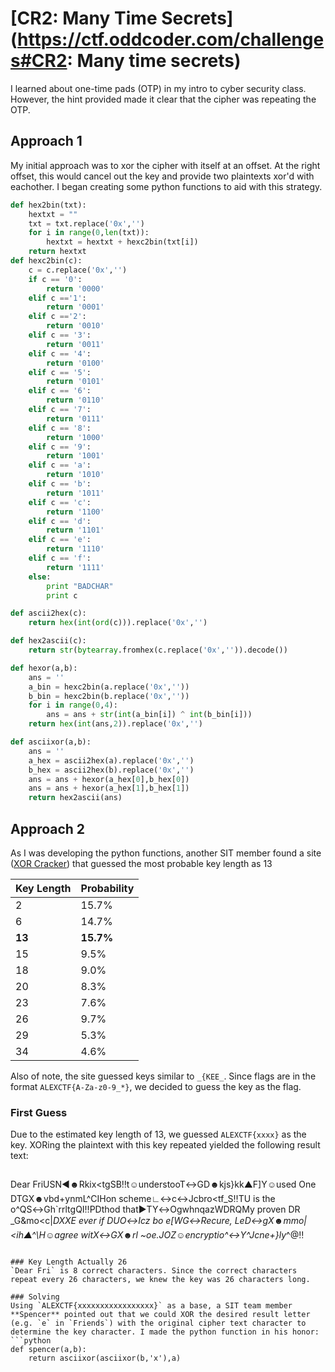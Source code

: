 # [CR2: Many Time Secrets](https://ctf.oddcoder.com/challenges#CR2: Many time secrets)
I learned about one-time pads (OTP) in my intro to cyber security class. However, the hint provided made it clear that the cipher was repeating the OTP.

## Approach 1
My initial approach was to xor the cipher with itself at an offset. At the right offset, this would cancel out the key and provide two plaintexts xor'd with eachother. I began creating some python functions to aid with this strategy.
```python
def hex2bin(txt):
	hextxt = ""
	txt = txt.replace('0x','')
	for i in range(0,len(txt)):
		hextxt = hextxt + hexc2bin(txt[i])
	return hextxt
def hexc2bin(c):
	c = c.replace('0x','')
	if c == '0':
		return '0000'
	elif c =='1':
		return '0001'
	elif c =='2':
		return '0010'
	elif c == '3':
		return '0011'
	elif c == '4':
		return '0100'
	elif c == '5':
		return '0101'
	elif c == '6':
		return '0110'
	elif c == '7':
		return '0111'
	elif c == '8':
		return '1000'
	elif c == '9':
		return '1001'
	elif c == 'a':
		return '1010'
	elif c == 'b':
		return '1011'
	elif c == 'c':
		return '1100'
	elif c == 'd':
		return '1101'
	elif c == 'e':
		return '1110'
	elif c == 'f':
		return '1111'
	else:
		print "BADCHAR"
		print c

def ascii2hex(c):
	return hex(int(ord(c))).replace('0x','')

def hex2ascii(c):
	return str(bytearray.fromhex(c.replace('0x','')).decode())

def hexor(a,b):
	ans = ''
	a_bin = hexc2bin(a.replace('0x',''))
	b_bin = hexc2bin(b.replace('0x',''))
	for i in range(0,4):
		ans = ans + str(int(a_bin[i]) ^ int(b_bin[i]))
	return hex(int(ans,2)).replace('0x','')

def asciixor(a,b):
	ans = ''
	a_hex = ascii2hex(a).replace('0x','')
	b_hex = ascii2hex(b).replace('0x','')
	ans = ans + hexor(a_hex[0],b_hex[0])
	ans = ans + hexor(a_hex[1],b_hex[1])
	return hex2ascii(ans)
```

## Approach 2
As I was developing the python functions, another SIT member found a site ([XOR Cracker](https://wiremask.eu/tools/xor-cracker/)) that guessed the most probable key length as 13

| Key Length | Probability |
| --- | --- |
| 2 | 15.7% |
| 6 | 14.7% |
| **13** | **15.7%** |
| 15 | 9.5% |
| 18 | 9.0% |
| 20 | 8.3% |
| 23 | 7.6% |
| 26 | 9.7% |
| 29 | 5.3% |
| 34 | 4.6% |

Also of note, the site guessed keys similar to `_{KEE_`. Since flags are in the format `ALEXCTF{A-Za-z0-9_*}`, we decided to guess the key as the flag.

### First Guess
Due to the estimated key length of 13, we guessed `ALEXCTF{xxxx}` as the key. XORing the plaintext with this key repeated yielded the following result text:
>```
Dear FriUSN◄☻Rkix<tgSB‼t☺understooT↔GD☻kjs}kk▲F]Y☺used One DTGX☻vbd+ynmL^CIHon scheme∟↔c↔Jcbro<tf_S‼TU is the o^QS↔Gh`rrltgQI‼PDthod that►TY↔OgwhnqazWDRQMy proven DR
_G&mo<c|_DXXE ever if DUO↔Icz bo e[WG↔Recure, LeD↔gX☻mmo|<ih▲^\H☺agree witX↔GX☻rl ~oe.JOZ☺encryptio^↔Y^Jcne+}ly_^@‼
```

### Key Length Actually 26
`Dear Fri` is 8 correct characters. Since the correct characters repeat every 26 characters, we knew the key was 26 characters long.

### Solving
Using `ALEXCTF{xxxxxxxxxxxxxxxxx}` as a base, a SIT team member **Spencer** pointed out that we could XOR the desired result letter (e.g. `e` in `Friends`) with the original cipher text character to determine the key character. I made the python function in his honor:
```python
def spencer(a,b):
	return asciixor(asciixor(b,'x'),a)
```
